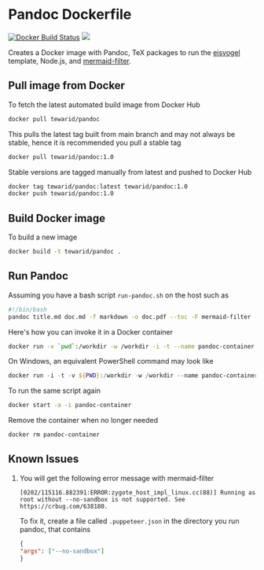 
# Pandoc Dockerfile

[![Docker Build Status](https://img.shields.io/docker/build/tewarid/pandoc.svg)](https://hub.docker.com/r/tewarid/pandoc/) [![](https://images.microbadger.com/badges/image/tewarid/pandoc.svg)](https://microbadger.com/images/tewarid/pandoc "Get your own image badge on microbadger.com")

Creates a Docker image with Pandoc, TeX packages to run the [eisvogel](https://github.com/Wandmalfarbe/pandoc-latex-template/) template, Node.js, and [mermaid-filter](https://github.com/raghur/mermaid-filter).

## Pull image from Docker

To fetch the latest automated build image from Docker Hub

```bash
docker pull tewarid/pandoc
```

This pulls the latest tag built from main branch and may not always be stable, hence it is recommended you pull a stable tag

```bash
docker pull tewarid/pandoc:1.0
```

Stable versions are tagged manually from latest and pushed to Docker Hub

```bash
docker tag tewarid/pandoc:latest tewarid/pandoc:1.0
docker push tewarid/pandoc:1.0
```

## Build Docker image

To build a new image

```bash
docker build -t tewarid/pandoc .
```

## Run Pandoc

Assuming you have a bash script `run-pandoc.sh` on the host such as

```bash
#!/bin/bash
pandoc title.md doc.md -f markdown -o doc.pdf --toc -F mermaid-filter --template ./eisvogel.tex --variable titlepage=true --variable caption-justification=centering
```

Here's how you can invoke it in a Docker container

```bash
docker run -v `pwd`:/workdir -w /workdir -i -t --name pandoc-container --entrypoint "/workdir/run-pandoc.sh" tewarid/pandoc:1.0
```

On Windows, an equivalent PowerShell command may look like

```powershell
docker run -i -t -v ${PWD}:/workdir -w /workdir --name pandoc-container --entrypoint "/bin/sh ./run-pandoc.sh" tewarid/pandoc:1.0
```

To run the same script again

```bash
docker start -a -i pandoc-container
```

Remove the container when no longer needed

```bash
docker rm pandoc-container
```

## Known Issues

1. You will get the following error message with mermaid-filter

    ```text
    [0202/115116.882391:ERROR:zygote_host_impl_linux.cc(88)] Running as root without --no-sandbox is not supported. See https://crbug.com/638180.
    ```

    To fix it, create a file called `.puppeteer.json` in the directory you run pandoc, that contains

    ```json
    {
    "args": ["--no-sandbox"]
    }
    ```
